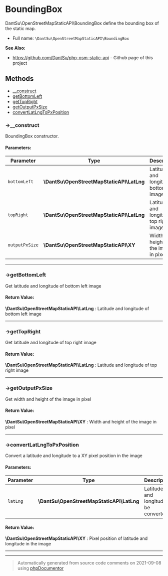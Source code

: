 
# BoundingBox

DantSu\OpenStreetMapStaticAPI\BoundingBox define the bounding box of the static map.



* Full name: `\DantSu\OpenStreetMapStaticAPI\BoundingBox`

**See Also:**

* https://github.com/DantSu/php-osm-static-api - Github page of this project



## Methods

- [__construct](#-__construct) 
- [getBottomLeft](#-getbottomleft) 
- [getTopRight](#-gettopright) 
- [getOutputPxSize](#-getoutputpxsize) 
- [convertLatLngToPxPosition](#-convertlatlngtopxposition) 

### ->__construct

BoundingBox constructor.








#### Parameters:

| Parameter | Type | Description |
|-----------|------|-------------|
| `bottomLeft` | **\DantSu\OpenStreetMapStaticAPI\LatLng** | Latitude and longitude of bottom left image |
| `topRight` | **\DantSu\OpenStreetMapStaticAPI\LatLng** | Latitude and longitude of top right image |
| `outputPxSize` | **\DantSu\OpenStreetMapStaticAPI\XY** | Width and height of the image in pixel |




---
### ->getBottomLeft

Get latitude and longitude of bottom left image









#### Return Value:

 **\DantSu\OpenStreetMapStaticAPI\LatLng** : Latitude and longitude of bottom left image



---
### ->getTopRight

Get latitude and longitude of top right image









#### Return Value:

 **\DantSu\OpenStreetMapStaticAPI\LatLng** : Latitude and longitude of top right image



---
### ->getOutputPxSize

Get width and height of the image in pixel









#### Return Value:

 **\DantSu\OpenStreetMapStaticAPI\XY** : Width and height of the image in pixel



---
### ->convertLatLngToPxPosition

Convert a latitude and longitude to a XY pixel position in the image








#### Parameters:

| Parameter | Type | Description |
|-----------|------|-------------|
| `latLng` | **\DantSu\OpenStreetMapStaticAPI\LatLng** | Latitude and longitude to be converted |


#### Return Value:

 **\DantSu\OpenStreetMapStaticAPI\XY** : Pixel position of latitude and longitude in the image



---


---
> Automatically generated from source code comments on 2021-09-08 using [phpDocumentor](http://www.phpdoc.org/)
